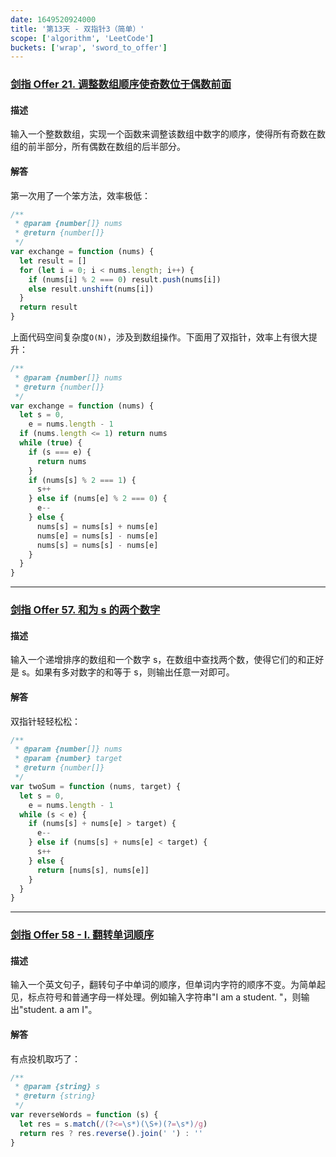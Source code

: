 ```yaml
---
date: 1649520924000
title: '第13天 - 双指针3（简单）'
scope: ['algorithm', 'LeetCode']
buckets: ['wrap', 'sword_to_offer']
---
```


### [剑指 Offer 21. 调整数组顺序使奇数位于偶数前面](https://leetcode-cn.com/problems/diao-zheng-shu-zu-shun-xu-shi-qi-shu-wei-yu-ou-shu-qian-mian-lcof/)

#### 描述

输入一个整数数组，实现一个函数来调整该数组中数字的顺序，使得所有奇数在数组的前半部分，所有偶数在数组的后半部分。

#### 解答

第一次用了一个笨方法，效率极低：

```javascript
/**
 * @param {number[]} nums
 * @return {number[]}
 */
var exchange = function (nums) {
  let result = []
  for (let i = 0; i < nums.length; i++) {
    if (nums[i] % 2 === 0) result.push(nums[i])
    else result.unshift(nums[i])
  }
  return result
}
```

上面代码空间复杂度`O(N)`，涉及到数组操作。下面用了双指针，效率上有很大提升：

```javascript
/**
 * @param {number[]} nums
 * @return {number[]}
 */
var exchange = function (nums) {
  let s = 0,
    e = nums.length - 1
  if (nums.length <= 1) return nums
  while (true) {
    if (s === e) {
      return nums
    }
    if (nums[s] % 2 === 1) {
      s++
    } else if (nums[e] % 2 === 0) {
      e--
    } else {
      nums[s] = nums[s] + nums[e]
      nums[e] = nums[s] - nums[e]
      nums[s] = nums[s] - nums[e]
    }
  }
}
```

---

### [剑指 Offer 57. 和为 s 的两个数字](https://leetcode-cn.com/problems/he-wei-sde-liang-ge-shu-zi-lcof/)

#### 描述

输入一个递增排序的数组和一个数字 s，在数组中查找两个数，使得它们的和正好是 s。如果有多对数字的和等于 s，则输出任意一对即可。

#### 解答

双指针轻轻松松：

```javascript
/**
 * @param {number[]} nums
 * @param {number} target
 * @return {number[]}
 */
var twoSum = function (nums, target) {
  let s = 0,
    e = nums.length - 1
  while (s < e) {
    if (nums[s] + nums[e] > target) {
      e--
    } else if (nums[s] + nums[e] < target) {
      s++
    } else {
      return [nums[s], nums[e]]
    }
  }
}
```

---

### [剑指 Offer 58 - I. 翻转单词顺序](https://leetcode-cn.com/problems/fan-zhuan-dan-ci-shun-xu-lcof/)

#### 描述

输入一个英文句子，翻转句子中单词的顺序，但单词内字符的顺序不变。为简单起见，标点符号和普通字母一样处理。例如输入字符串"I am a student. "，则输出"student. a am I"。

#### 解答

有点投机取巧了：

```javascript
/**
 * @param {string} s
 * @return {string}
 */
var reverseWords = function (s) {
  let res = s.match(/(?<=\s*)(\S+)(?=\s*)/g)
  return res ? res.reverse().join(' ') : ''
}
```

